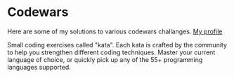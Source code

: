 # Codewars
Here are some of my solutions to various codewars challanges.
[My profile](https://www.codewars.com/users/jakoubpa)

Small coding exercises called "kata". Each kata is crafted by the community to help you strengthen different coding techniques. 
Master your current language of choice, or quickly pick up any of the 55+ programming languages supported.


